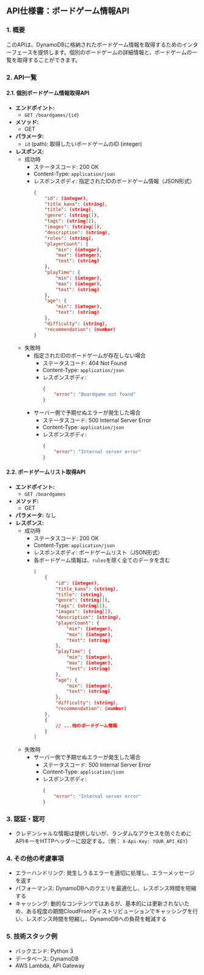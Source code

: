 ## API仕様書：ボードゲーム情報API

### 1. 概要

このAPIは、DynamoDBに格納されたボードゲーム情報を取得するためのインターフェースを提供します。個別のボードゲームの詳細情報と、ボードゲームの一覧を取得することができます。

### 2. API一覧

#### 2.1. 個別ボードゲーム情報取得API

* **エンドポイント:** 
    * `GET /boardgames/{id}`
* **メソッド:** 
    * GET
* **パラメータ:** 
    * `id` (path): 取得したいボードゲームのID (integer)
* **レスポンス:** 
    * 成功時
        * ステータスコード: 200 OK
        * Content-Type: `application/json`
        * レスポンスボディ: 指定されたIDのボードゲーム情報（JSON形式）
            ```json
            {
                "id": (integer),
                "title_kana": (string),
                "title": (string),
                "genre": (string[]),
                "tags": (string[]),
                "images": (string[]),
                "description": (string),
                "rules": (string),
                "playerCount": {
                    "min": (integer),
                    "max": (integer),
                    "text": (string)
                },
                "playTime": {
                    "min": (integer),
                    "max": (integer),
                    "text": (string)
                },
                "age": {
                    "min": (integer),
                    "text": (string)
                },
                "difficulty": (string),
                "recommendation": (number)
            }
            ```
    * 失敗時
        * 指定されたIDのボードゲームが存在しない場合
            * ステータスコード: 404 Not Found
            * Content-Type: `application/json`
            * レスポンスボディ:
                ```json
                {
                    "error": "Boardgame not found"
                }
                ```
        * サーバー側で予期せぬエラーが発生した場合
            * ステータスコード: 500 Internal Server Error
            * Content-Type: `application/json`
            * レスポンスボディ:
                ```json
                {
                    "error": "Internal server error"
                }
                ```

#### 2.2. ボードゲームリスト取得API

* **エンドポイント:** 
    * `GET /boardgames`
* **メソッド:** 
    * GET
* **パラメータ:** なし
* **レスポンス:** 
    * 成功時
        * ステータスコード: 200 OK
        * Content-Type: `application/json`
        * レスポンスボディ: ボードゲームリスト（JSON形式）
        * 各ボードゲーム情報は、`rules`を除く全てのデータを含む
            ```json
            [
                {
                    "id": (integer),
                    "title_kana": (string),
                    "title": (string),
                    "genre": (string[]),
                    "tags": (string[]),
                    "images": (string[]),
                    "description": (string),
                    "playerCount": {
                        "min": (integer),
                        "max": (integer),
                        "text": (string)
                    },
                    "playTime": {
                        "min": (integer),
                        "max": (integer),
                        "text": (string)
                    },
                    "age": {
                        "min": (integer),
                        "text": (string)
                    },
                    "difficulty": (string),
                    "recommendation": (number)
                },
                {
                    // ...他のボードゲーム情報
                }
            ]
            ```
    * 失敗時
        * サーバー側で予期せぬエラーが発生した場合
            * ステータスコード: 500 Internal Server Error
            * Content-Type: `application/json`
            * レスポンスボディ:
                ```json
                {
                    "error": "Internal server error"
                }
                ```

### 3. 認証・認可

* クレデンシャルな情報は提供しないが、ランダムなアクセスを防ぐためにAPIキーをHTTPヘッダーに設定する。（例： `X-Api-Key: YOUR_API_KEY`）

### 4. その他の考慮事項

* エラーハンドリング: 発生しうるエラーを適切に処理し、エラーメッセージを返す
* パフォーマンス: DynamoDBへのクエリを最適化し、レスポンス時間を短縮する
* キャッシング: 動的なコンテンツではあるが、基本的には更新されないため、ある程度の期間CloudFrontディストリビューションでキャッシングを行い、レスポンス時間を短縮し、DynamoDBへの負荷を軽減する

### 5. 技術スタック例

* バックエンド: Python 3
* データベース: DynamoDB
* AWS Lambda, API Gateway